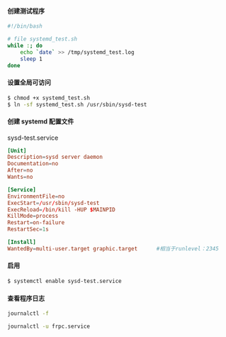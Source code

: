 #### 创建测试程序
```bash
#!/bin/bash

# file systemd_test.sh
while :; do
    echo `date` >> /tmp/systemd_test.log
    sleep 1
done
```

#### 设置全局可访问
```bash
$ chmod +x systemd_test.sh
$ ln -sf systemd_test.sh /usr/sbin/sysd-test
```

#### 创建 systemd 配置文件
sysd-test.service
```conf
[Unit]
Description=sysd server daemon
Documentation=no
After=no
Wants=no

[Service]
EnvironmentFile=no
ExecStart=/usr/sbin/sysd-test
ExecReload=/bin/kill -HUP $MAINPID
KillMode=process
Restart=on-failure
RestartSec=1s

[Install]
WantedBy=multi-user.target graphic.target      #相当于runlevel：2345
```

#### 启用
```bash
$ systemctl enable sysd-test.service
```


#### 查看程序日志
```bash
journalctl -f

journalctl -u frpc.service
```